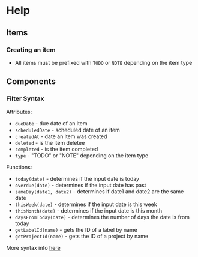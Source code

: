 # Help 

## Items

### Creating an item
- All items must be prefixed with `TODO` or `NOTE` depending on the item type

## Components

### Filter Syntax 
Attributes:
*   `dueDate` - due date of an item
*   `scheduledDate` - scheduled date of an item
*   `createdAt` - date an item was created
*   `deleted` - is the item deletee
*   `completed` - is the item completed
*   `type` - "TODO" or "NOTE" depending on the item type

Functions:
*   `today(date)` - determines if the input date is today
*   `overdue(date)` - determines if the input date has past
*   `sameDay(date1, date2)` - determines if date1 and date2 are the same date
*   `thisWeek(date)` - determines if the input date is this week
*   `thisMonth(date)` - determines if the input date is this month
*   `daysFromToday(date)` - determines the number of days the date is from today
*   `getLabelId(name)` - gets the ID of a label by name
*   `getProjectId(name)` - gets the ID of a project by name

More syntax info [here](https://github.com/joewalnes/filtrex#expressions)



